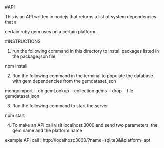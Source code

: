 #API

This is an API written in nodejs that returns a list of system dependencies that a 

certain ruby gem uses on a certain platform.

#INSTRUCTIONS

1. run the following command in this directory to install packages listed in the package.json file 

npm install

2. Run the following command in the terminal to populate the database with gem dependencies from the gemdataset.json

mongoimport --db gemLookup --collection gems --drop --file gemdataset.json

3. Run the following command to start the server

npm start

4. To make an API call visit localhost:3000 and send two parameters, the gem name and the platform name

example API call : http://localhost:3000/?name=sqlite3&&platform=apt
